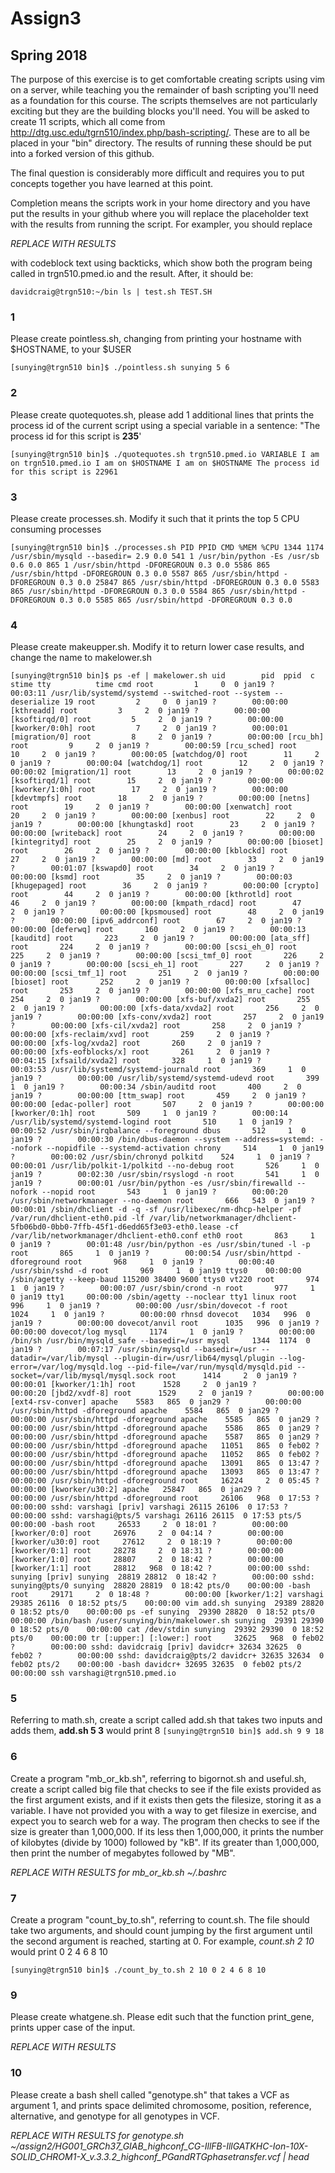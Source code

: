# Assign3
## Spring 2018

The purpose of this exercise is to get comfortable creating scripts using vim on a server, while teaching you the remainder of bash scripting you'll need as a foundation for this course. The scripts themselves are not particularly exciting but they are the building blocks you'll need.  You will be asked to create 11 scripts, which all come from http://dtg.usc.edu/tgrn510/index.php/bash-scripting/.  These are to all be placed in your "bin" directory. The results of running these should be put into a forked version of this github. 

The final question is considerably more difficult and requires you to put concepts together you have learned at this point.

 Completion means the scripts work in your home directory and you have put the results in your github where you will replace the placeholder text with the results from running the script. For exampler, you should replace

*REPLACE WITH RESULTS*

with codeblock text using backticks, which show both the program being called in trgn510.pmed.io and the result.  After, it should be:

`
davidcraig@trgn510:~/bin ls | test.sh
TEST.SH
`

### 1
Please create pointless.sh, changing from printing your hostname with $HOSTNAME, to your $USER

`[sunying@trgn510 bin]$ ./pointless.sh
sunying
5
6`

### 2
Please create quotequotes.sh, please add 1 additional lines that prints the process id of the current script using a special variable in a sentence: "The process id for this script is **235**'

`[sunying@trgn510 bin]$ ./quotequotes.sh
trgn510.pmed.io
VARIABLE
I am on trgn510.pmed.io
I am on $HOSTNAME
I am on $HOSTNAME
The process id for this script is 22961`

### 3
Please create processes.sh.  Modify it such that it prints the top 5 CPU consuming processes

`[sunying@trgn510 bin]$ ./processes.sh
PID PPID CMD %MEM %CPU 1344 1174 /usr/sbin/mysqld --basedir= 2.9 0.0 541 1 /usr/bin/python -Es /usr/sb 0.6 0.0 865 1 /usr/sbin/httpd -DFOREGROUN 0.3 0.0 5586 865 /usr/sbin/httpd -DFOREGROUN 0.3 0.0 5587 865 /usr/sbin/httpd -DFOREGROUN 0.3 0.0 25847 865 /usr/sbin/httpd -DFOREGROUN 0.3 0.0 5583 865 /usr/sbin/httpd -DFOREGROUN 0.3 0.0 5584 865 /usr/sbin/httpd -DFOREGROUN 0.3 0.0 5585 865 /usr/sbin/httpd -DFOREGROUN 0.3 0.0`

### 4
Please create makeupper.sh.  Modify it to return lower case results, and change the name to makelower.sh

`[sunying@trgn510 bin]$ ps -ef | makelower.sh
uid        pid  ppid  c stime tty          time cmd
root         1     0  0 jan19 ?        00:03:11 /usr/lib/systemd/systemd --switched-root --system --deserialize 19
root         2     0  0 jan19 ?        00:00:00 [kthreadd]
root         3     2  0 jan19 ?        00:00:00 [ksoftirqd/0]
root         5     2  0 jan19 ?        00:00:00 [kworker/0:0h]
root         7     2  0 jan19 ?        00:00:01 [migration/0]
root         8     2  0 jan19 ?        00:00:00 [rcu_bh]
root         9     2  0 jan19 ?        00:00:59 [rcu_sched]
root        10     2  0 jan19 ?        00:00:05 [watchdog/0]
root        11     2  0 jan19 ?        00:00:04 [watchdog/1]
root        12     2  0 jan19 ?        00:00:02 [migration/1]
root        13     2  0 jan19 ?        00:00:02 [ksoftirqd/1]
root        15     2  0 jan19 ?        00:00:00 [kworker/1:0h]
root        17     2  0 jan19 ?        00:00:00 [kdevtmpfs]
root        18     2  0 jan19 ?        00:00:00 [netns]
root        19     2  0 jan19 ?        00:00:00 [xenwatch]
root        20     2  0 jan19 ?        00:00:00 [xenbus]
root        22     2  0 jan19 ?        00:00:00 [khungtaskd]
root        23     2  0 jan19 ?        00:00:00 [writeback]
root        24     2  0 jan19 ?        00:00:00 [kintegrityd]
root        25     2  0 jan19 ?        00:00:00 [bioset]
root        26     2  0 jan19 ?        00:00:00 [kblockd]
root        27     2  0 jan19 ?        00:00:00 [md]
root        33     2  0 jan19 ?        00:01:07 [kswapd0]
root        34     2  0 jan19 ?        00:00:00 [ksmd]
root        35     2  0 jan19 ?        00:00:03 [khugepaged]
root        36     2  0 jan19 ?        00:00:00 [crypto]
root        44     2  0 jan19 ?        00:00:00 [kthrotld]
root        46     2  0 jan19 ?        00:00:00 [kmpath_rdacd]
root        47     2  0 jan19 ?        00:00:00 [kpsmoused]
root        48     2  0 jan19 ?        00:00:00 [ipv6_addrconf]
root        67     2  0 jan19 ?        00:00:00 [deferwq]
root       160     2  0 jan19 ?        00:00:13 [kauditd]
root       223     2  0 jan19 ?        00:00:00 [ata_sff]
root       224     2  0 jan19 ?        00:00:00 [scsi_eh_0]
root       225     2  0 jan19 ?        00:00:00 [scsi_tmf_0]
root       226     2  0 jan19 ?        00:00:00 [scsi_eh_1]
root       227     2  0 jan19 ?        00:00:00 [scsi_tmf_1]
root       251     2  0 jan19 ?        00:00:00 [bioset]
root       252     2  0 jan19 ?        00:00:00 [xfsalloc]
root       253     2  0 jan19 ?        00:00:00 [xfs_mru_cache]
root       254     2  0 jan19 ?        00:00:00 [xfs-buf/xvda2]
root       255     2  0 jan19 ?        00:00:00 [xfs-data/xvda2]
root       256     2  0 jan19 ?        00:00:00 [xfs-conv/xvda2]
root       257     2  0 jan19 ?        00:00:00 [xfs-cil/xvda2]
root       258     2  0 jan19 ?        00:00:00 [xfs-reclaim/xvd]
root       259     2  0 jan19 ?        00:00:00 [xfs-log/xvda2]
root       260     2  0 jan19 ?        00:00:00 [xfs-eofblocks/x]
root       261     2  0 jan19 ?        00:04:15 [xfsaild/xvda2]
root       328     1  0 jan19 ?        00:03:53 /usr/lib/systemd/systemd-journald
root       369     1  0 jan19 ?        00:00:00 /usr/lib/systemd/systemd-udevd
root       399     1  0 jan19 ?        00:00:34 /sbin/auditd
root       400     2  0 jan19 ?        00:00:00 [ttm_swap]
root       459     2  0 jan19 ?        00:00:00 [edac-poller]
root       507     2  0 jan19 ?        00:00:00 [kworker/0:1h]
root       509     1  0 jan19 ?        00:00:14 /usr/lib/systemd/systemd-logind
root       510     1  0 jan19 ?        00:00:52 /usr/sbin/irqbalance --foreground
dbus       512     1  0 jan19 ?        00:00:30 /bin/dbus-daemon --system --address=systemd: --nofork --nopidfile --systemd-activation
chrony     514     1  0 jan19 ?        00:00:02 /usr/sbin/chronyd
polkitd    524     1  0 jan19 ?        00:00:01 /usr/lib/polkit-1/polkitd --no-debug
root       526     1  0 jan19 ?        00:02:30 /usr/sbin/rsyslogd -n
root       541     1  0 jan19 ?        00:00:01 /usr/bin/python -es /usr/sbin/firewalld --nofork --nopid
root       543     1  0 jan19 ?        00:00:20 /usr/sbin/networkmanager --no-daemon
root       666   543  0 jan19 ?        00:00:01 /sbin/dhclient -d -q -sf /usr/libexec/nm-dhcp-helper -pf /var/run/dhclient-eth0.pid -lf /var/lib/networkmanager/dhclient-5fb06bd0-0bb0-7ffb-45f1-d6edd65f3e03-eth0.lease -cf /var/lib/networkmanager/dhclient-eth0.conf eth0
root       863     1  0 jan19 ?        00:01:48 /usr/bin/python -es /usr/sbin/tuned -l -p
root       865     1  0 jan19 ?        00:00:54 /usr/sbin/httpd -dforeground
root       968     1  0 jan19 ?        00:00:40 /usr/sbin/sshd -d
root       969     1  0 jan19 ttys0    00:00:00 /sbin/agetty --keep-baud 115200 38400 9600 ttys0 vt220
root       974     1  0 jan19 ?        00:00:07 /usr/sbin/crond -n
root       977     1  0 jan19 tty1     00:00:00 /sbin/agetty --noclear tty1 linux
root       996     1  0 jan19 ?        00:00:00 /usr/sbin/dovecot -f
root      1024     1  0 jan19 ?        00:00:00 rhnsd
dovecot   1034   996  0 jan19 ?        00:00:00 dovecot/anvil
root      1035   996  0 jan19 ?        00:00:00 dovecot/log
mysql     1174     1  0 jan19 ?        00:00:00 /bin/sh /usr/bin/mysqld_safe --basedir=/usr
mysql     1344  1174  0 jan19 ?        00:07:17 /usr/sbin/mysqld --basedir=/usr --datadir=/var/lib/mysql --plugin-dir=/usr/lib64/mysql/plugin --log-error=/var/log/mysqld.log --pid-file=/var/run/mysqld/mysqld.pid --socket=/var/lib/mysql/mysql.sock
root      1414     2  0 jan19 ?        00:00:01 [kworker/1:1h]
root      1528     2  0 jan19 ?        00:00:20 [jbd2/xvdf-8]
root      1529     2  0 jan19 ?        00:00:00 [ext4-rsv-conver]
apache    5583   865  0 jan29 ?        00:00:00 /usr/sbin/httpd -dforeground
apache    5584   865  0 jan29 ?        00:00:00 /usr/sbin/httpd -dforeground
apache    5585   865  0 jan29 ?        00:00:00 /usr/sbin/httpd -dforeground
apache    5586   865  0 jan29 ?        00:00:00 /usr/sbin/httpd -dforeground
apache    5587   865  0 jan29 ?        00:00:00 /usr/sbin/httpd -dforeground
apache   11051   865  0 feb02 ?        00:00:00 /usr/sbin/httpd -dforeground
apache   11052   865  0 feb02 ?        00:00:00 /usr/sbin/httpd -dforeground
apache   13091   865  0 13:47 ?        00:00:00 /usr/sbin/httpd -dforeground
apache   13093   865  0 13:47 ?        00:00:00 /usr/sbin/httpd -dforeground
root     16224     2  0 05:45 ?        00:00:00 [kworker/u30:2]
apache   25847   865  0 jan29 ?        00:00:00 /usr/sbin/httpd -dforeground
root     26106   968  0 17:53 ?        00:00:00 sshd: varshagi [priv]
varshagi 26115 26106  0 17:53 ?        00:00:00 sshd: varshagi@pts/5
varshagi 26116 26115  0 17:53 pts/5    00:00:00 -bash
root     26533     2  0 18:01 ?        00:00:00 [kworker/0:0]
root     26976     2  0 04:14 ?        00:00:00 [kworker/u30:0]
root     27612     2  0 18:19 ?        00:00:00 [kworker/0:1]
root     28278     2  0 18:31 ?        00:00:00 [kworker/1:0]
root     28807     2  0 18:42 ?        00:00:00 [kworker/1:1]
root     28812   968  0 18:42 ?        00:00:00 sshd: sunying [priv]
sunying  28819 28812  0 18:42 ?        00:00:00 sshd: sunying@pts/0
sunying  28820 28819  0 18:42 pts/0    00:00:00 -bash
root     29171     2  0 18:48 ?        00:00:00 [kworker/1:2]
varshagi 29385 26116  0 18:52 pts/5    00:00:00 vim add.sh
sunying  29389 28820  0 18:52 pts/0    00:00:00 ps -ef
sunying  29390 28820  0 18:52 pts/0    00:00:00 /bin/bash /user/sunying/bin/makelower.sh
sunying  29391 29390  0 18:52 pts/0    00:00:00 cat /dev/stdin
sunying  29392 29390  0 18:52 pts/0    00:00:00 tr [:upper:] [:lower:]
root     32625   968  0 feb02 ?        00:00:00 sshd: davidcraig [priv]
davidcr+ 32634 32625  0 feb02 ?        00:00:00 sshd: davidcraig@pts/2
davidcr+ 32635 32634  0 feb02 pts/2    00:00:00 -bash
davidcr+ 32695 32635  0 feb02 pts/2    00:00:00 ssh varshagi@trgn510.pmed.io`

### 5
Referring to math.sh, create a script called add.sh that takes two inputs and adds them, **add.sh 5 3** would print 8
`[sunying@trgn510 bin]$ add.sh 9 9
18`

### 6
Create a program "mb_or_kb.sh", referring to bigornot.sh and useful.sh, create a script called big file that checks to see if the file exists provided as the first argument exists, and if it exists then gets the filesize, storing it as a variable. I have not provided you with a way to get filesize in exercise, and expect you to search web for a way.  The program then checks to see if the size is greater than 1,000,000.  If its less then 1,000,000, it prints the number of kilobytes (divide by 1000) followed by "kB".  If its greater than 1,000,000, then print the number of megabytes followed by "MB".

*REPLACE WITH RESULTS for mb_or_kb.sh ~/.bashrc*

### 7
Create a program "count_by_to.sh", referring to count.sh.  The file should take two arguments, and should count jumping by the first argument until the second argument is reached, starting at 0.  For example, *count.sh 2 10* would print 0 2 4 6 8 10

`[sunying@trgn510 bin]$ ./count_by_to.sh 2 10
0
2
4
6
8
10`

### 9
Please create whatgene.sh.  Please edit such that the function print_gene, prints upper case of the input.

*REPLACE WITH RESULTS*

### 10
Please create a bash shell called "genotype.sh" that takes a VCF as argument 1, and prints space delimited chromosome, position, reference, alternative, and genotype for all genotypes in VCF.

*REPLACE WITH RESULTS for genotype.sh ~/assign2/HG001_GRCh37_GIAB_highconf_CG-IllFB-IllGATKHC-Ion-10X-SOLID_CHROM1-X_v.3.3.2_highconf_PGandRTGphasetransfer.vcf | head*
